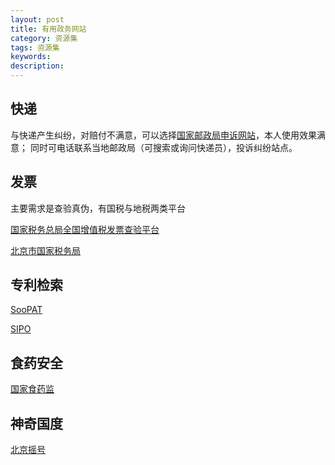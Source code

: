 ```yaml
---
layout: post
title: 有用政务网站
category: 资源集
tags: 资源集
keywords: 
description: 
---
```


## 快递

与快递产生纠纷，对赔付不满意，可以选择[国家邮政局申诉网站](http://sswz.spb.gov.cn/)，本人使用效果满意；
同时可电话联系当地邮政局（可搜索或询问快递员），投诉纠纷站点。


## 发票

主要需求是查验真伪，有国税与地税两类平台

[国家税务总局全国增值税发票查验平台](https://inv-veri.chinatax.gov.cn/)

[北京市国家税务局](http://www.bjsat.gov.cn/ptfp/fpindex.jsp)


## 专利检索
[SooPAT](http://www.soopat.com/)

[SIPO](http://www.pss-system.gov.cn)


## 食药安全
[国家食药监](http://www.sda.gov.cn/WS01/CL0001/)


## 神奇国度
[北京摇号](http://www.bjhjyd.gov.cn/index.html?ran=25437533)
 

